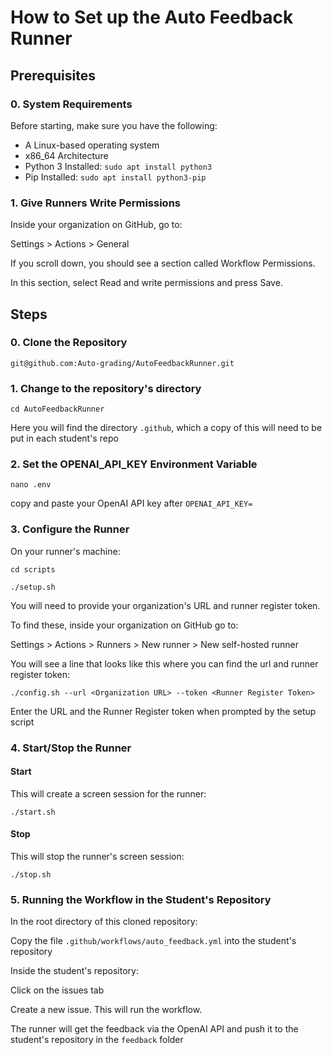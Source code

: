 # How to Set up the Auto Feedback Runner

## Prerequisites

### 0. System Requirements

Before starting, make sure you have the following:

- A Linux-based operating system
- x86_64 Architecture
- Python 3 Installed: ```sudo apt install python3```
- Pip Installed: ```sudo apt install python3-pip```

### 1. Give Runners Write Permissions

Inside your organization on GitHub, go to:

Settings > Actions > General

If you scroll down, you should see a section called Workflow Permissions.

In this section, select Read and write permissions and press Save.

## Steps

### 0. Clone the Repository
```git@github.com:Auto-grading/AutoFeedbackRunner.git```

### 1. Change to the repository's directory
```cd AutoFeedbackRunner```

Here you will find the directory ```.github```, which a copy of this will need to be put in each student's repo

### 2. Set the OPENAI_API_KEY Environment Variable
```nano .env```

copy and paste your OpenAI API key after ```OPENAI_API_KEY=```

### 3. Configure the Runner

On your runner's machine:

```cd scripts```

```./setup.sh```

You will need to provide your organization's URL and runner register token.

To find these, inside your organization on GitHub go to:

Settings > Actions > Runners > New runner > New self-hosted runner

You will see a line that looks like this where you can find the url and runner register token:

```./config.sh --url <Organization URL> --token <Runner Register Token>```

Enter the URL and the Runner Register token when prompted by the setup script

### 4. Start/Stop the Runner

#### Start

This will create a screen session for the runner:

```./start.sh```

#### Stop

This will stop the runner's screen session:

```./stop.sh```

### 5. Running the Workflow in the Student's Repository

In the root directory of this cloned repository:

Copy the file ```.github/workflows/auto_feedback.yml``` into the student's repository

Inside the student's repository:

Click on the issues tab

Create a new issue. This will run the workflow. 

The runner will get the feedback via the OpenAI API and push it to the student's repository in the ```feedback``` folder

